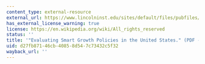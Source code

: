 ```yaml
---
content_type: external-resource
external_url: https://www.lincolninst.edu/sites/default/files/pubfiles/evaluating-smart-growth-full.pdf
has_external_license_warning: true
license: https://en.wikipedia.org/wiki/All_rights_reserved
status: ''
title: '"Evaluating Smart Growth Policies in the United States." (PDF - 1.3MB)'
uid: d27fb871-46cb-4085-8d54-7c73432c5f32
wayback_url: ''
---
```

